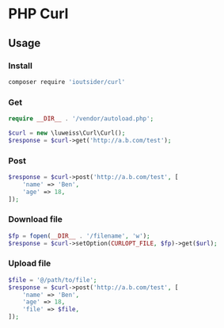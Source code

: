 # PHP Curl

## Usage

### Install

```bash
composer require 'ioutsider/curl'
```

### Get

```php
require __DIR__ . '/vendor/autoload.php';

$curl = new \luweiss\Curl\Curl();
$response = $curl->get('http://a.b.com/test');
```

### Post

```php
$response = $curl->post('http://a.b.com/test', [
    'name' => 'Ben',
    'age' => 18,
]);
```

### Download file

```php
$fp = fopen(__DIR__ . '/filename', 'w');
$response = $curl->setOption(CURLOPT_FILE, $fp)->get($url);
```

### Upload file

```php
$file = '@/path/to/file';
$response = $curl->post('http://a.b.com/test', [
    'name' => 'Ben',
    'age' => 18,
    'file' => $file,
]);
```
